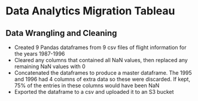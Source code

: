 # Data Analytics Migration Tableau

## Data Wrangling and Cleaning
- Created 9 Pandas dataframes from 9 csv files of flight information for the years 1987-1996
- Cleared any columns that contained all NaN values, then replaced any remaining NaN values with 0
- Concatenated the dataframes to produce a master dataframe. The 1995 and 1996 had 4 columns of extra data so these were discarded. If kept, 75% of the entries in these columns would have been NaN
- Exported the dataframe to a csv and uploaded it to an S3 bucket

